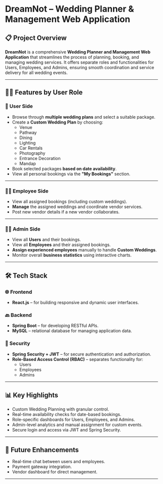 #  DreamNot – Wedding Planner & Management Web Application

## 📋 Project Overview

**DreamNot** is a comprehensive **Wedding Planner and Management Web Application** that streamlines the process of planning, booking, and managing wedding services. It offers separate roles and functionalities for Users, Employees, and Admins, ensuring smooth coordination and service delivery for all wedding events.

---

## 🧑‍💼 Features by User Role

### 👰 User Side
- Browse through **multiple wedding plans** and select a suitable package.
- Create a **Custom Wedding Plan** by choosing:
  - Venue
  - Pathway
  - Dining
  - Lighting
  - Car Rentals
  - Photography
  - Entrance Decoration
  - Mandap
- Book selected packages **based on date availability**.
- View all personal bookings via the **"My Bookings"** section.

---

### 🧑‍🔧 Employee Side
- View all assigned bookings (including custom weddings).
- **Manage** the assigned weddings and coordinate vendor services.
- Post new vendor details if a new vendor collaborates.

---

### 👨‍💼 Admin Side
- View all **Users** and their bookings.
- View all **Employees** and their assigned bookings.
- **Assign experienced employees** manually to handle **Custom Weddings**.
- Monitor overall **business statistics** using interactive charts.

---

## 🛠 Tech Stack

### 🌐 Frontend
- **React.js** – for building responsive and dynamic user interfaces.

### 🔙 Backend
- **Spring Boot** – for developing RESTful APIs.
- **MySQL** – relational database for managing application data.

### 🔐 Security
- **Spring Security + JWT** – for secure authentication and authorization.
- **Role-Based Access Control (RBAC)** – separates functionality for:
  - Users
  - Employees
  - Admins

---

## 📊 Key Highlights
- Custom Wedding Planning with granular control.
- Real-time availability checks for date-based bookings.
- Role-specific dashboards for Users, Employees, and Admins.
- Admin-level analytics and manual assignment for custom events.
- Secure login and access via JWT and Spring Security.

---

## 🚀 Future Enhancements
- Real-time chat between users and employees.
- Payment gateway integration.
- Vendor dashboard for direct management.

---



